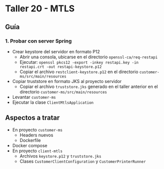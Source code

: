 # Taller 20 - MTLS

## Guía

### 1. Probar con server Spring

- Crear keystore del servidor en formato P12
  - Abrir una consola, ubicarse en el directorio `openssl-ca/req-restapi` 
  - Ejecutar: `openssl pkcs12 -export -inkey restapi.key -in restapi.crt -out restapi-keystore.p12`
  - Copiar el archivo `restclient-keystore.p12` en el directorio `customer-ms/src/main/resources`
- Copiar truststore en formato JKS al proyecto servidor 
  - Copiar el archivo `truststore.jks` generado en el taller anterior en el directorio `customer-ms/src/main/resources`
- Levantar `customer-ms`  
- Ejecutar la clase `ClientMtlsApplication`

## Aspectos a tratar
- En proyecto `customer-ms`
  - Headers nuevos
  - Dockerfile
- Docker compose
- En proyecto `client-mtls`
  - Archivos `keystore.p12` y `truststore.jks`
  - Clases `CustomerClientConfiguration` y `CustomerPrinterRunner`
